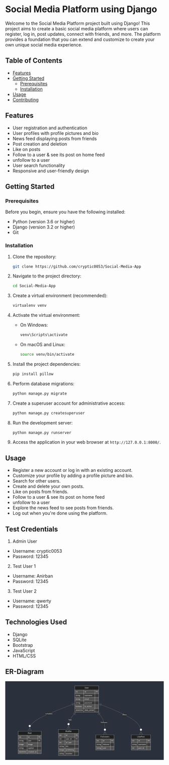 # Social Media Platform using Django

Welcome to the Social Media Platform project built using Django! This project aims to create a basic social media platform where users can register, log in, post updates, connect with friends, and more. The platform provides a foundation that you can extend and customize to create your own unique social media experience.

## Table of Contents

- [Features](#features)
- [Getting Started](#getting-started)
  - [Prerequisites](#prerequisites)
  - [Installation](#installation)
- [Usage](#usage)
- [Contributing](#contributing)


## Features

- User registration and authentication
- User profiles with profile pictures and bio
- News feed displaying posts from friends
- Post creation and deletion
- Like  on posts
- Follow to a user & see its post on home feed
- unfollow to a user
- User search functionality
- Responsive and user-friendly design

## Getting Started

### Prerequisites

Before you begin, ensure you have the following installed:

- Python (version 3.6 or higher)
- Django (version 3.2 or higher)
- Git

### Installation

1. Clone the repository:

   ```bash
   git clone https://github.com/cryptic0053/Social-Media-App
   ```

2. Navigate to the project directory:

   ```bash
   cd Social-Media-App
   ```

3. Create a virtual environment (recommended):

   ```bash
   virtualenv venv
   ```

4. Activate the virtual environment:

   - On Windows:

     ```bash
     venv\Scripts\activate
     ```

   - On macOS and Linux:

     ```bash
     source venv/bin/activate
     ```

5. Install the project dependencies:

   ```bash
   pip install pillow
   ```

6. Perform database migrations:

   ```bash
   python manage.py migrate
   ```

7. Create a superuser account for administrative access:

   ```bash
   python manage.py createsuperuser
   ```

8. Run the development server:

   ```bash
   python manage.py runserver
   ```

9. Access the application in your web browser at `http://127.0.0.1:8000/`.

## Usage

- Register a new account or log in with an existing account.
- Customize your profile by adding a profile picture and bio.
- Search for other users.
- Create and delete your own posts.
- Like on posts from friends.
- Follow to a user & see its post on home feed
- unfollow to a user
- Explore the news feed to see posts from friends.
- Log out when you're done using the platform.

## Test Credentials

1. Admin User
- Username: cryptic0053
- Password: 12345

2. Test User 1
- Username: Anirban
- Password: 12345

3. Test User 2
- Username: qwerty
- Password: 12345

## Technologies Used

- Django
- SQLite
- Bootstrap
- JavaScript
- HTML/CSS

## ER-Diagram

![GitHub Logo](https://github.com/cryptic0053/Social-Media-App/blob/main/ER-diagram.png)
